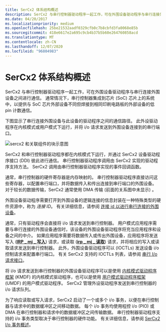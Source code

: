 ```yaml
---
title: SerCx2 体系结构概述
description: SerCx2 与串行控制器驱动程序一起工作，可在外围设备驱动程序与串行连接外围设备之间进行通信。
ms.date: 04/20/2017
ms.localizationpriority: medium
ms.openlocfilehash: 25be21532aadf0329cfb0c7b8cbfd3fa0068e85b
ms.sourcegitcommit: 418e6617e2a695c9cb4b37b5b60e264760858acd
ms.translationtype: MT
ms.contentlocale: zh-CN
ms.lasthandoff: 12/07/2020
ms.locfileid: "96804983"
---
```

# <a name="sercx2-architectural-overview"></a>SerCx2 体系结构概述

SerCx2 与串行控制器驱动程序一起工作，可在外围设备驱动程序与串行连接外围设备之间进行通信。 通常情况下，串行控制器集成到芯片 (SoC) 芯片上的系统中，以提供与 SoC 芯片外部设备不同但焊接到相同印刷电路板的外部设备的低 pin 计数通信。

下图显示了串行连接外围设备与此设备的驱动程序之间的通信路径。 此外设驱动程序在内核模式或用户模式下运行，并将 i/o 请求发送到外围设备连接到的串行端口。

![sercx2 和关联组件的块示意图](images/sercx2modules.png)

SerCx2 和串行控制器驱动程序都在内核模式下运行，并通过 SerCx2 设备驱动程序接口 (DDI) 彼此进行通信。 串行控制器驱动程序调用由 SerCx2 实现的驱动程序支持方法。 SerCx2 调用由串行控制器驱动程序实现的事件回调函数。

通常，串行控制器的硬件寄存器是内存映射的。 串行控制器驱动程序直接访问这些寄存器，以配置串行端口，并将数据传入和传出连接到串行端口的外围设备。 对于较长的数据传输，SerCx2 通常使用 DMA 传输 (前面的关系图中未显示) 。

外围设备驱动程序需要打开到外围设备的逻辑连接的信息封装在一种特殊类型的硬件资源中，称为 *连接 ID*。 有关详细信息，请参阅 [连接 id 以进行串行连接的外围设备](connection-ids-for-serially-connected-peripheral-devices.md)。

通常，只有驱动程序会直接将 i/o 请求发送到串行控制器。 用户模式应用程序需要与串行连接的外围设备通信时，该设备的外围设备驱动程序将充当应用程序和设备之间的中介。 如果应用程序需要将数据传入或传出外围设备，应用程序将发送写入 ([**IRP \_ mj \_ 写入**](/previous-versions/ff546904(v=vs.85))) 请求，或读取 ([**irp \_ mj \_ 读取**](/previous-versions/ff546883(v=vs.85))) 请求，并将相应的写入或读取请求发送到串行控制器。 此外，外围设备驱动程序可以 (IOCTLs) 发送设备 i/o 控制请求来配置串行端口。 有关 SerCx2 支持的 IOCTLs 列表，请参阅 [串行 I/o 请求接口](serial-i-o-request-interface.md)。

将 i/o 请求发送到串行控制器的外围设备驱动程序可以是使用 [内核模式驱动程序框架](../wdf/using-the-framework-to-develop-a-driver.md) (KMDF) 的内核模式驱动程序，也可以是使用 [用户模式驱动程序框架](../wdf/overview-of-the-umdf.md) (UMDF) 的用户模式驱动程序。 SerCx2 管理外设驱动程序发送到串行控制器的 i/o 请求队列。

为了响应读取或写入请求，SerCx2 启动了一个或多个 i/o 事务，以便在串行控制器与请求中的数据缓冲区之间移动数据。 每个 i/o 事务均使用程控 i/o (PIO) 或 DMA 在串行控制器和请求中的数据缓冲区之间传输数据。 串行控制器驱动程序支持的 i/o 事务类型取决于串行控制器的硬件功能。 有关详细信息，请参阅 [SerCx2 I/o 事务概述](overview-of-sercx2-i-o-transactions.md)。
